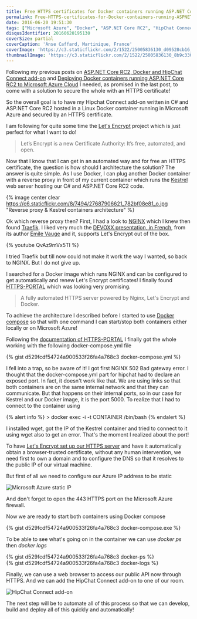 ```yaml
---
title: Free HTTPS certificates for Docker containers running ASP.NET Core RC2 on Microsoft Azure
permalink: Free-HTTPS-certificates-for-Docker-containers-running-ASPNET-Core-RC2-on-Microsoft-Azure
date: 2016-06-20 19:51:30
tags: ["Microsoft Azure", "Docker", "ASP.NET Core RC2", "HipChat Connect"]
disqusIdentifier: 20160620195130
coverSize: partial
coverCaption: 'Anse Caffard, Martinique, France'
coverImage: 'https://c3.staticflickr.com/2/1522/25005836130_d09528cb16_h.jpg'
thumbnailImage: 'https://c3.staticflickr.com/2/1522/25005836130_8b9c330c8e_q.jpg'
---
```

Following my previous posts on [ASP.NET Core RC2, Docker and HipChat Connect add-on]() and [Deploying Docker containers running ASP.NET Core RC2 to Microsoft Azure Cloud]() I needed, as promised in the last post, to come with a solution to secure the whole with an HTTPS certificate!
<!-- more -->

So the overall goal is to have my Hipchat Connect add-on written in C# and ASP.NET Core RC2 hosted in a Linux Docker container running in Microsoft Azure and secured by an HTTPS certificate.

I am following for quite some time the [Let's Encrypt](https://letsencrypt.org/) project which is just perfect for what I want to do!

> Let’s Encrypt is a new Certificate Authority: It’s free, automated, and open.

Now that I know that I can get in an automated way and for free an HTTPS certificate, the question is how should I architecture the solution? The answer is quite simple. As I use Docker, I can plug another Docker container with a reverse proxy in front of my current container which runs the [Kestrel](https://github.com/aspnet/KestrelHttpServer) web server hosting our C# and ASP.NET Core RC2 code.

{% image center clear https://c6.staticflickr.com/8/7494/27687906621_782bf08e81_o.jpg  "Reverse proxy & Kestrel containers architecture" %}

Ok which reverse proxy then? First, I had a look to [NGINX](https://www.nginx.com/resources/wiki/#) which I knew then found [Traefik](https://traefik.io/). I liked very much the [DEVOXX presentation, in French](https://www.youtube.com/watch?v=QvAz9mVx5TI), from its author [Emile Vauge](https://twitter.com/emilevauge) and it, supports Let's Encrypt out of the box.
<div style="clear:both;"></div>{% youtube QvAz9mVx5TI %}

I tried Traefik but till now could not make it work the way I wanted, so back to NGINX. But I do not give up.

I searched for a Docker image which runs NGINX and can be configured to get automatically and renew Let's Encrypt certificates! I finally found [HTTPS-PORTAL](https://github.com/SteveLTN/https-portal) which was looking very promising.

> A fully automated HTTPS server powered by Nginx, Let's Encrypt and Docker.

To achieve the architecture I described before I started to use [Docker compose](https://docs.docker.com/compose/) so that with one command I can start/stop both containers either locally or on Microsoft Azure!

Following the [documentation of HTTPS-PORTAL](https://github.com/SteveLTN/https-portal#quick-start) I finally got the whole working with the following docker-compose.yml file
<div style="clear:both;"></div>{% gist d529fcdf54724a900533f26fa4a768c3 docker-compose.yml %}

I fell into a trap, so be aware of it! I got first NGINX 502 Bad gateway error. I thought that the docker-compose.yml part for hipchat had to declare an exposed port. In fact, it doesn't work like that. We are using links so that both containers are on the same internal network and that they can communicate. But that happens on their internal ports, so in our case for Kestrel and our Docker image, it is the port 5000. To realize that I had to connect to the container using

{% alert info %}
\> docker exec -i -t CONTAINER /bin/bash
{% endalert %}

I installed wget, got the IP of the Kestrel container and tried to connect to it using wget also to get an error. That's the moment I realized about the port!

To have [Let's Encrypt set up our HTTPS server](https://letsencrypt.org/how-it-works/) and have it automatically obtain a browser-trusted certificate, without any human intervention, we need first to own a domain and to configure the DNS so that it resolves to the public IP of our virtual machine.

But first of all we need to configure our Azure IP address to be static

![Microsoft Azure static IP](https://c2.staticflickr.com/8/7340/27762904595_2258b2973e_o.png)

And don't forget to open the 443 HTTPS port on the Microsoft Azure firewall.

Now we are ready to start both containers using Docker compose
<div style="clear:both;"></div>{% gist d529fcdf54724a900533f26fa4a768c3 docker-compose.exe %}

To be able to see what's going on in the container we can use *docker ps* then *docker logs*
<div style="clear:both;"></div>{% gist d529fcdf54724a900533f26fa4a768c3 docker-ps %}
<div style="clear:both;"></div>{% gist d529fcdf54724a900533f26fa4a768c3 docker-logs %}

Finally, we can use a web browser to access our public API now through HTTPS. And we can add the HipChat Connect add-on to one of our room.

![HipChat Connect add-on](https://c2.staticflickr.com/8/7640/27764957416_3d36d8123c_o.gif)

The next step will be to automate all of this process so that we can develop, build and deploy all of this quickly and automatically!